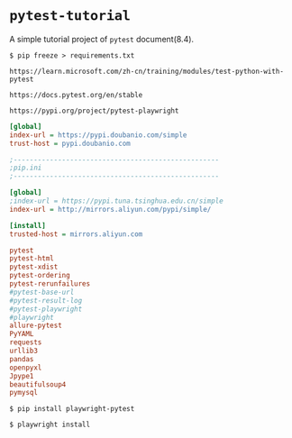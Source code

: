# `pytest-tutorial`

A simple tutorial project of `pytest` document(8.4).

```shell
$ pip freeze > requirements.txt
```

```http
https://learn.microsoft.com/zh-cn/training/modules/test-python-with-pytest
```

```http
https://docs.pytest.org/en/stable

https://pypi.org/project/pytest-playwright
```

```ini
[global]
index-url = https://pypi.doubanio.com/simple
trust-host = pypi.doubanio.com

;---------------------------------------------------
;pip.ini
;---------------------------------------------------
```

```ini
[global]
;index-url = https://pypi.tuna.tsinghua.edu.cn/simple
index-url = http://mirrors.aliyun.com/pypi/simple/

[install]
trusted-host = mirrors.aliyun.com
```

```ini
pytest
pytest-html
pytest-xdist
pytest-ordering
pytest-rerunfailures
#pytest-base-url
#pytest-result-log
#pytest-playwright
#playwright
allure-pytest
PyYAML
requests
urllib3
pandas
openpyxl
Jpype1
beautifulsoup4
pymysql
```

```shell
$ pip install playwright-pytest
```

```shell
$ playwright install
```
